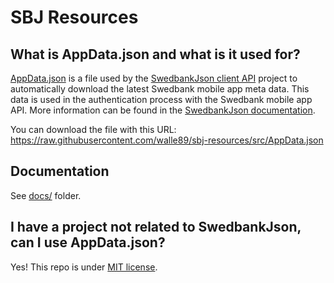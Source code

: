 # SBJ Resources

## What is AppData.json and what is it used for?
[AppData.json](src/AppData.json) is a file used by the [SwedbankJson client API](https://github.com/walle89/SwedbankJson) project to automatically download the latest Swedbank mobile app meta data.
This data is used in the authentication process with the Swedbank mobile app API. More information can be found in the [SwedbankJson documentation](https://github.com/walle89/SwedbankJson/blob/master/docs/appdata.md).

You can download the file with this URL: https://raw.githubusercontent.com/walle89/sbj-resources/src/AppData.json

## Documentation
See [docs/](docs/) folder.

## I have a project not related to SwedbankJson, can I use AppData.json?
Yes! This repo is under [MIT license](LICENSE).